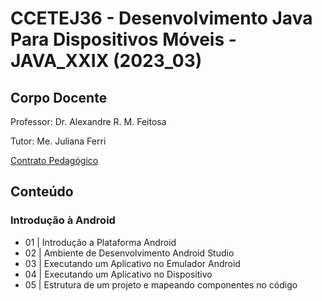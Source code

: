 # CCETEJ36 - Desenvolvimento Java Para Dispositivos Móveis - JAVA_XXIX (2023_03)

## Corpo Docente
Professor: Dr. Alexandre R. M. Feitosa

Tutor: Me. Juliana Ferri

[Contrato Pedagógico](https://github.com/MarleneMoraes/utfpr-java/blob/main/android/ANDROID_Contrato_Pedagogico.pdf)

## Conteúdo
### Introdução à Android
 - 01 | Introdução a Plataforma Android
 - 02 | Ambiente de Desenvolvimento Android Studio
 - 03 | Executando um Aplicativo no Emulador Android
 - 04 | Executando um Aplicativo no Dispositivo
 - 05 | Estrutura de um projeto e mapeando componentes no código
